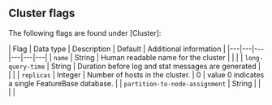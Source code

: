 ## Cluster flags

The following flags are found under [Cluster]:

| Flag | Data type | Description | Default | Additional information |
|---|---|---|---|---|---|
| `name` | String | Human readable name for the cluster |  |  |
| `long-query-time` | String | Duration before log and stat messages are generated |  |  |
| `replicas` | Integer | Number of hosts in the cluster. | 0 | value 0 indicates a single FeatureBase database. |
| `partition-to-node-assignment` | String |  |  |  |
